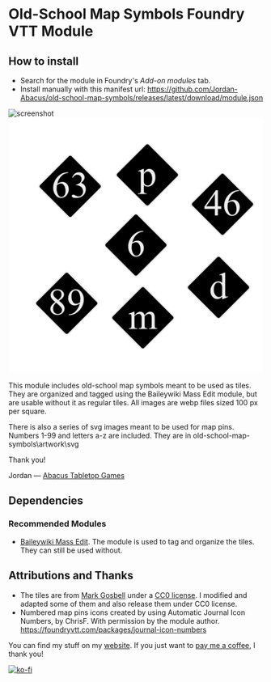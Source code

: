 # Old-School Map Symbols Foundry VTT Module

## How to install

* Search for the module in Foundry's *Add-on modules* tab.
* Install manually with this manifest url: https://github.com/Jordan-Abacus/old-school-map-symbols/releases/latest/download/module.json

![screenshot](image.png)
![map icons](map-icons-screenshot.webp)

This module includes old-school map symbols meant to be used as tiles. They are organized and tagged using the Baileywiki Mass Edit module, but are usable without it as regular tiles. All images are webp files sized 100 px per square.

There is also a series of svg images meant to be used for map pins. Numbers 1-99 and letters a-z are included. They are in old-school-map-symbols\artwork\svg

Thank you!

Jordan — [Abacus Tabletop Games](https://abacustabletopgames.bearblog.dev/)

## Dependencies

### Recommended Modules

* [Baileywiki Mass Edit](https://foundryvtt.com/packages/multi-token-edit). The module is used to tag and organize the tiles. They can still be used without.

## Attributions and Thanks

* The tiles are from [Mark Gosbell](https://markgosbell.itch.io/) under a [CC0 license](https://creativecommons.org/publicdomain/zero/1.0/). I modified and adapted some of them and also release them under CC0 license.
* Numbered map pins icons created by using Automatic Journal Icon Numbers, by ChrisF. With permission by the module author. https://foundryvtt.com/packages/journal-icon-numbers


You can find my stuff on my [website](https://abacustabletopgames.bearblog.dev/). If you just want to [pay me a coffee](https://ko-fi.com/abacus_tabletop_games), I thank you!

[![ko-fi](https://ko-fi.com/img/githubbutton_sm.svg)](https://ko-fi.com/A0A41CCI2J)